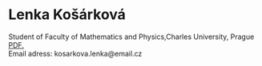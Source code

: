 
<html>
<body>
<h1>Lenka Košárková</h1>
<p>Student of Faculty of Mathematics and Physics,Charles University, Prague 
  <br><a href="/cv.pdf" target="_blank">PDF.</a>
  <br>Email adress: kosarkova.lenka@email.cz</p>
</body>
</html>
